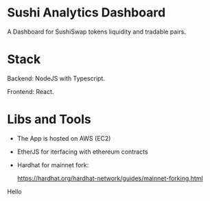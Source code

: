 # Sushi Analytics Dashboard

A Dashboard for SushiSwap tokens liquidity and tradable pairs.

# Stack
Backend: NodeJS with Typescript.

Frontend: React.

# Libs and Tools

* The App is hosted on AWS (EC2)
* EtherJS for iterfacing with ethereum contracts
* Hardhat for mainnet fork:

    https://hardhat.org/hardhat-network/guides/mainnet-forking.html



Hello